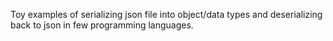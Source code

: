 Toy examples of serializing json file into object/data types and deserializing back to json in few programming languages.